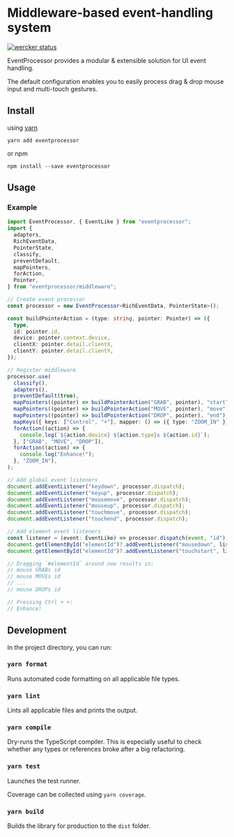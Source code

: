# Middleware-based event-handling system

[![wercker status](https://app.wercker.com/status/dde652a7dfb59a9f59316dfdfb72a225/s/master "wercker status")](https://app.wercker.com/project/byKey/dde652a7dfb59a9f59316dfdfb72a225)

EventProcessor provides a modular & extensible solution for UI event handling.

The default configuration enables you to easily process drag & drop mouse input and multi-touch gestures.

## Install

using [yarn](https://yarnpkg.com/en/)

```shell
yarn add eventprocessor
```

or npm

```shell
npm install --save eventprocessor
```

## Usage

### Example

```ts
import EventProcessor, { EventLike } from "eventprocessor";
import {
  adapters,
  RichEventData,
  PointerState,
  classify,
  preventDefault,
  mapPointers,
  forAction,
  Pointer,
} from "eventprocessor/middleware";

// Create event processor
const processor = new EventProcessor<RichEventData, PointerState>();

const buildPointerAction = (type: string, pointer: Pointer) => ({
  type,
  id: pointer.id,
  device: pointer.context.device,
  clientX: pointer.detail.clientX,
  clientY: pointer.detail.clientY,
});

// Register middleware
processor.use(
  classify(),
  adapters(),
  preventDefault(true),
  mapPointers((pointer) => buildPointerAction("GRAB", pointer), "start"),
  mapPointers((pointer) => buildPointerAction("MOVE", pointer), "move"),
  mapPointers((pointer) => buildPointerAction("DROP", pointer), "end"),
  mapKeys({ keys: ["Control", "+"], mapper: () => ({ type: "ZOOM_IN" }) })
  forAction((action) => {
    console.log(`${action.device} ${action.type}s ${action.id}`);
  }, ["GRAB", "MOVE", "DROP"]),
  forAction((action) => {
    console.log("Enhance!");
  }, "ZOOM_IN"),
);

// Add global event listeners
document.addEventListener("keydown", processor.dispatch);
document.addEventListener("keyup", processor.dispatch);
document.addEventListener("mousemove", processor.dispatch);
document.addEventListener("mouseup", processor.dispatch);
document.addEventListener("touchmove", processor.dispatch);
document.addEventListener("touchend", processor.dispatch);

// Add element event listeners
const listener = (event: EventLike) => processor.dispatch(event, "id");
document.getElementById("elementId")?.addEventListener("mousedown", listener);
document.getElementById("elementId")?.addEventListener("touchstart", listener);

// Dragging `#elementId` around now results in:
// mouse GRABs id
// mouse MOVEs id
// ...
// mouse DROPs id

// Pressing Ctrl + +:
// Enhance!
```

## Development

In the project directory, you can run:

### `yarn format`

Runs automated code formatting on all applicable file types.

### `yarn lint`

Lints all applicable files and prints the output.

### `yarn compile`

Dry-runs the TypeScript compiler. This is especially useful to check whether any types or references broke after a big refactoring.

### `yarn test`

Launches the test runner.

Coverage can be collected using `yarn coverage`.

### `yarn build`

Builds the library for production to the `dist` folder.
